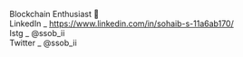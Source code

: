 Blockchain Enthusiast 🧙 <br />
LinkedIn _ https://www.linkedin.com/in/sohaib-s-11a6ab170/ <br />
Istg _ @ssob_ii <br />
Twitter _ @ssob_ii <br />
